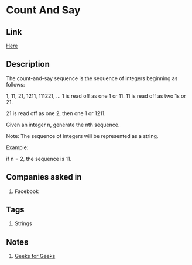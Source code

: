 # Count And Say

## Link

[Here](https://www.interviewbit.com/problems/count-and-say/)

## Description

The count-and-say sequence is the sequence of integers beginning as follows:

1, 11, 21, 1211, 111221, ...
1 is read off as one 1 or 11.
11 is read off as two 1s or 21.

21 is read off as one 2, then one 1 or 1211.

Given an integer n, generate the nth sequence.

Note: The sequence of integers will be represented as a string.

Example:

if n = 2,
the sequence is 11.

## Companies asked in

1. Facebook

## Tags

1. Strings

## Notes

1. [Geeks for Geeks](http://www.geeksforgeeks.org/look-and-say-sequence/)